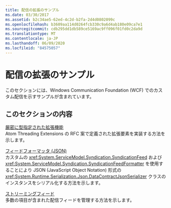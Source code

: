 ```yaml
---
title: 配信の拡張のサンプル
ms.date: 03/30/2017
ms.assetid: b2c34ae5-62ed-4c2d-b2fa-2d4d0802099c
ms.openlocfilehash: b3609aa114d0264fcb330c9a6d4ab180e09ca7e1
ms.sourcegitcommit: cdb295dd1db589ce5169ac9ff096f01fd0c2da9d
ms.translationtype: MT
ms.contentlocale: ja-JP
ms.lasthandoff: 06/09/2020
ms.locfileid: "84575057"
---
```

# <a name="syndication-extensibility-samples"></a>配信の拡張のサンプル
このセクションには、Windows Communication Foundation (WCF) でのカスタム配信を示すサンプルが含まれています。  
  
## <a name="in-this-section"></a>このセクションの内容  
 [厳密に型指定された拡張機能](strongly-typed-extensions-sample.md)  
 Atom Threading Extensions の RFC 案で定義された拡張要素を実装する方法を示します。  
  
 [フィードフォーマッタ (JSON)](feed-formatter-json.md)  
 カスタムの <xref:System.ServiceModel.Syndication.SyndicationFeed> および <xref:System.ServiceModel.Syndication.SyndicationFeedFormatter> を使用することにより JSON (JavaScript Object Notation) 形式の <xref:System.Runtime.Serialization.Json.DataContractJsonSerializer> クラスのインスタンスをシリアル化する方法を示します。  
  
 [ストリーミングフィード](streaming-feeds-sample.md)  
 多数の項目が含まれた配信フィードを管理する方法を示します。
